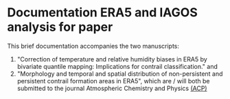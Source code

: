# Documentation ERA5 and IAGOS analysis for paper #

This brief documentation accompanies the two manuscripts: 
1. "Correction of temperature and relative humidity biases in ERA5 by bivariate quantile mapping: Implications for contrail classification."
and
2. "Morphology and temporal and spatial distribution of non-persistent and persistent contrail formation areas in ERA5",
which are / will both be submitted to the journal Atmospheric Chemistry and Physics [(ACP)](https://www.atmospheric-chemistry-and-physics.net/)
